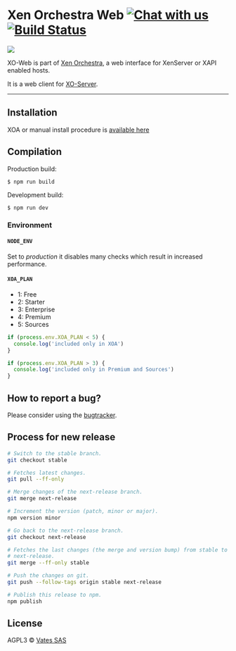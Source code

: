 # Xen Orchestra Web [![Chat with us](https://storage.crisp.im/plugins/images/936925df-f37b-4ba8-bab0-70cd2edcb0be/badge.svg)](https://go.crisp.im/chat/embed/?website_id=-JzqzzwddSV7bKGtEyAQ) [![Build Status](https://travis-ci.org/vatesfr/xen-orchestra.png?branch=master)](https://travis-ci.org/vatesfr/xen-orchestra)

![](http://i.imgur.com/tRffA5y.png)

XO-Web is part of [Xen Orchestra](https://github.com/vatesfr/xen-orchestra), a web interface for XenServer or XAPI enabled hosts.

It is a web client for [XO-Server](https://github.com/vatesfr/xen-orchestra/tree/master/packages/xo-server).

---

## Installation

XOA or manual install procedure is [available here](https://docs.xen-orchestra.com/installation)

## Compilation

Production build:

```
$ npm run build
```

Development build:

```
$ npm run dev
```

### Environment

#### `NODE_ENV`

Set to _production_ it disables many checks which result in increased
performance.

#### `XOA_PLAN`

- 1: Free
- 2: Starter
- 3: Enterprise
- 4: Premium
- 5: Sources

```js
if (process.env.XOA_PLAN < 5) {
  console.log('included only in XOA')
}

if (process.env.XOA_PLAN > 3) {
  console.log('included only in Premium and Sources')
}
```

## How to report a bug?

Please consider using the [bugtracker](https://github.com/vatesfr/xen-orchestra/issues).

## Process for new release

```bash
# Switch to the stable branch.
git checkout stable

# Fetches latest changes.
git pull --ff-only

# Merge changes of the next-release branch.
git merge next-release

# Increment the version (patch, minor or major).
npm version minor

# Go back to the next-release branch.
git checkout next-release

# Fetches the last changes (the merge and version bump) from stable to
# next-release.
git merge --ff-only stable

# Push the changes on git.
git push --follow-tags origin stable next-release

# Publish this release to npm.
npm publish
```

## License

AGPL3 © [Vates SAS](http://vates.fr)
